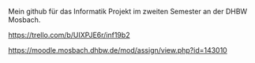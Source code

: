 Mein github für das Informatik Projekt im zweiten Semester an der DHBW Mosbach.



https://trello.com/b/UIXPJE6r/inf19b2

https://moodle.mosbach.dhbw.de/mod/assign/view.php?id=143010
